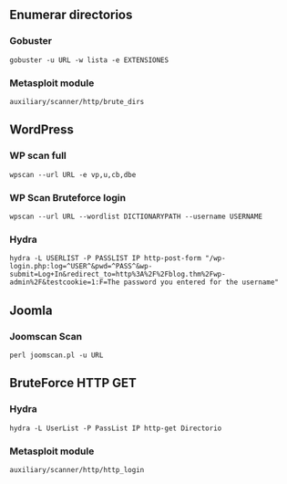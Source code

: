 ## Enumerar directorios
### Gobuster
```
gobuster -u URL -w lista -e EXTENSIONES
```
### Metasploit module
```
auxiliary/scanner/http/brute_dirs
```

## WordPress
### WP scan full
```
wpscan --url URL -e vp,u,cb,dbe
```
### WP Scan Bruteforce login
```
wpscan --url URL --wordlist DICTIONARYPATH --username USERNAME
```
### Hydra
```
hydra -L USERLIST -P PASSLIST IP http-post-form "/wp-login.php:log=^USER^&pwd=^PASS^&wp-submit=Log+In&redirect_to=http%3A%2F%2Fblog.thm%2Fwp-admin%2F&testcookie=1:F=The password you entered for the username" 

```
## Joomla
### Joomscan Scan
```
perl joomscan.pl -u URL
```

## BruteForce HTTP GET
### Hydra
```
hydra -L UserList -P PassList IP http-get Directorio
```
### Metasploit module
```
auxiliary/scanner/http/http_login
```

